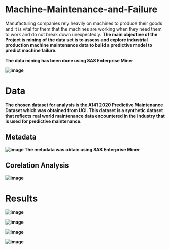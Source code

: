 # Machine-Maintenance-and-Failure

Manufacturing companies rely heavily on machines to produce their goods and it is vital for them that the machines are working when they need them to work and do not break down unexpectedly. <b>The main objective of the Project is mining of the data set is to assess and explore industrial production machine maintenance data to build a predictive model to predict machine failure.<b>
  
  
<b>The data mining has been done using SAS Enterprise Miner<b>
  
  
 ![image](https://user-images.githubusercontent.com/46527978/131711230-21a04325-271e-4b64-b51d-b6b3559d942b.png)

  
  
# Data 
  
The chosen dataset for analysis is the A141 2020 Predictive Maintenance Dataset which was obtained from UCI. This dataset is a synthetic dataset that reflects real world maintenance data encountered in the industry that is used for predictive maintenance.
  
## Metadata
![image](https://user-images.githubusercontent.com/46527978/131708994-260c72e0-8c91-4ae2-8f98-46d8655aa87d.png)
The metadata was obtain using SAS Enterprise Miner
## Corelation Analysis

![image](https://user-images.githubusercontent.com/46527978/131709143-d94e2ed1-821a-4f5c-97e9-ac0b90ef3537.png)

  
 # Results
  
  
  ![image](https://user-images.githubusercontent.com/46527978/131711352-aee1ee8f-990f-4506-9fbb-d7293ddeb2c4.png)

  
  ![image](https://user-images.githubusercontent.com/46527978/131711378-55cd5723-0a13-4621-b8fe-3e6995c10481.png)

  ![image](https://user-images.githubusercontent.com/46527978/131711409-0fc786b2-6d71-4909-8daa-7274d4cd3c9e.png)

  
  
  ![image](https://user-images.githubusercontent.com/46527978/131711451-7e21094c-25e7-436d-afef-63ebb7289856.png)


